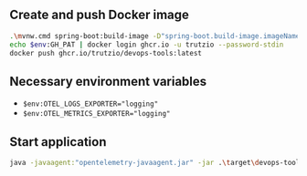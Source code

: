 ## Create and push Docker image

```sh
.\mvnw.cmd spring-boot:build-image -D"spring-boot.build-image.imageName=ghcr.io/trutzio/devops-tools"
echo $env:GH_PAT | docker login ghcr.io -u trutzio --password-stdin
docker push ghcr.io/trutzio/devops-tools:latest
```

## Necessary environment variables
- `$env:OTEL_LOGS_EXPORTER="logging"`
- `$env:OTEL_METRICS_EXPORTER="logging"`

## Start application
```sh
java -javaagent:"opentelemetry-javaagent.jar" -jar .\target\devops-tools-0.0.1-SNAPSHOT.jar
```